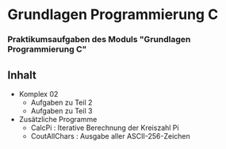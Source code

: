 # Grundlagen Programmierung C
### Praktikumsaufgaben des Moduls "Grundlagen Programmierung C"

## Inhalt
* Komplex 02
  + Aufgaben zu Teil 2
  + Aufgaben zu Teil 3
* Zusätzliche Programme
  + CalcPi
: Iterative Berechnung der Kreiszahl Pi
  + CoutAllChars
: Ausgabe aller ASCII-256-Zeichen
